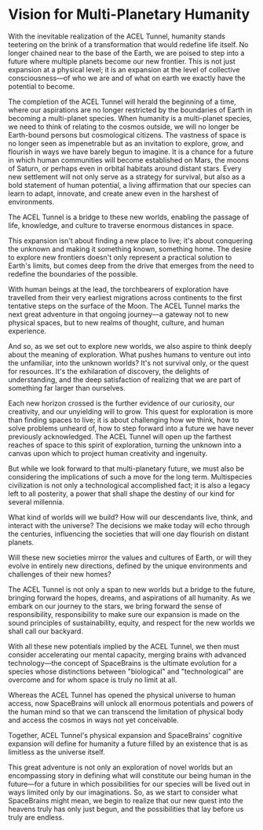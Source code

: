 # Vision for Multi-Planetary Humanity

With the inevitable realization of the ACEL Tunnel, humanity stands teetering on the brink of a transformation that would redefine life itself. No longer chained near to the base of the Earth, we are poised to step into a future where multiple planets become our new frontier. This is not just expansion at a physical level; it is an expansion at the level of collective consciousness—of who we are and of what on earth we exactly have the potential to become.

The completion of the ACEL Tunnel will herald the beginning of a time, where our aspirations are no longer restricted by the boundaries of Earth in becoming a multi-planet species. When humanity is a multi-planet species, we need to think of relating to the cosmos outside, we will no longer be Earth-bound persons but cosmological citizens. The vastness of space is no longer seen as impenetrable but as an invitation to explore, grow, and flourish in ways we have barely begun to imagine. It is a chance for a future in which human communities will become established on Mars, the moons of Saturn, or perhaps even in orbital habitats around distant stars. Every new settlement will not only serve as a strategy for survival, but also as a bold statement of human potential, a living affirmation that our species can learn to adapt, innovate, and create anew even in the harshest of environments.

The ACEL Tunnel is a bridge to these new worlds, enabling the passage of life, knowledge, and culture to traverse enormous distances in space.

This expansion isn't about finding a new place to live; it's about conquering the unknown and making it something known, something home. The desire to explore new frontiers doesn't only represent a practical solution to Earth's limits, but comes deep from the drive that emerges from the need to redefine the boundaries of the possible.

With human beings at the lead, the torchbearers of exploration have travelled from their very earliest migrations across continents to the first tentative steps on the surface of the Moon. The ACEL Tunnel marks the next great adventure in that ongoing journey—a gateway not to new physical spaces, but to new realms of thought, culture, and human experience.

And so, as we set out to explore new worlds, we also aspire to think deeply about the meaning of exploration. What pushes humans to venture out into the unfamiliar, into the unknown worlds? It's not survival only, or the quest for resources. It's the exhilaration of discovery, the delights of understanding, and the deep satisfaction of realizing that we are part of something far larger than ourselves.

Each new horizon crossed is the further evidence of our curiosity, our creativity, and our unyielding will to grow. This quest for exploration is more than finding spaces to live; it is about challenging how we think, how to solve problems unheard of, how to step forward into a future we have never previously acknowledged. The ACEL Tunnel will open up the farthest reaches of space to this spirit of exploration, turning the unknown into a canvas upon which to project human creativity and ingenuity.

But while we look forward to that multi-planetary future, we must also be considering the implications of such a move for the long term. Multispecies civilization is not only a technological accomplished fact; it is also a legacy left to all posterity, a power that shall shape the destiny of our kind for several millennia.&#x20;

What kind of worlds will we build? How will our descendants live, think, and interact with the universe? The decisions we make today will echo through the centuries, influencing the societies that will one day flourish on distant planets.&#x20;

Will these new societies mirror the values and cultures of Earth, or will they evolve in entirely new directions, defined by the unique environments and challenges of their new homes?&#x20;

The ACEL Tunnel is not only a span to new worlds but a bridge to the future, bringing forward the hopes, dreams, and aspirations of all humanity. As we embark on our journey to the stars, we bring forward the sense of responsibility, responsibility to make sure our expansion is made on the sound principles of sustainability, equity, and respect for the new worlds we shall call our backyard.

With all these new potentials implied by the ACEL Tunnel, we then must consider accelerating our mental capacity, merging brains with advanced technology—the concept of SpaceBrains is the ultimate evolution for a species whose distinctions between "biological" and "technological" are overcome and for whom space is truly no limit at all.&#x20;

Whereas the ACEL Tunnel has opened the physical universe to human access, now SpaceBrains will unlock all enormous potentials and powers of the human mind so that we can transcend the limitation of physical body and access the cosmos in ways not yet conceivable.

Together, ACEL Tunnel's physical expansion and SpaceBrains' cognitive expansion will define for humanity a future filled by an existence that is as limitless as the universe itself.&#x20;

This great adventure is not only an exploration of novel worlds but an encompassing story in defining what will constitute our being human in the future—for a future in which possibilities for our species will be lived out in ways limited only by our imaginations. So, as we start to consider what SpaceBrains might mean, we begin to realize that our new quest into the heavens truly has only just begun, and the possibilities that lay before us truly are endless.
